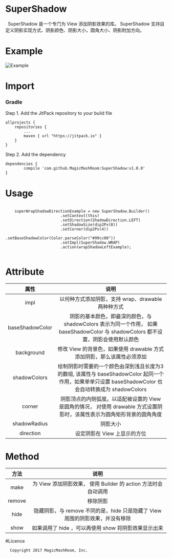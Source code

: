 # SuperShadow
   SuperShadow 是一个专门为 View 添加阴影效果的库。 SuperShadow 支持自定义阴影实现方式、阴影颜色、阴影大小，圆角大小、阴影附加方向。
   
# Example

![Example](http://upload-images.jianshu.io/upload_images/3874191-f746908bbeb2664b.gif?imageMogr2/auto-orient/strip)

# Import

### Gradle

Step 1. Add the JitPack repository to your build file

	allprojects {
		repositories {
			...
			maven { url "https://jitpack.io" }
		}
	}
   
Step 2. Add the dependency

	dependencies {
	        compile 'com.github.MagicMashRoom:SuperShadow:v1.0.0'
	}


# Usage
    ​
        superWrapShadowDirectionExample = new SuperShadow.Builder()
                            .setContext(this)
                            .setDirection(ShadowDirection.LEFT)
                            .setShadowSize(dip2Px(8))
                            .setCorner(dip2Px(4))
                            .setBaseShadowColor(Color.parseColor("#99cc00"))
                            .setImpl(SuperShadow.WRAP)
                            .action(wrapShadowLeftExample);
    ​

# Attribute

| 属性 | 说明 |
| :--: |  :--: |
| impl | 以何种方式添加阴影，支持 wrap、drawable 两种种方式 |
| baseShadowColor | 阴影的基本颜色，即最深的颜色，与 shadowColors 表示为同一个作用， 如果baseShadowColor 与 shadowColors 都不设置，阴影会使用默认颜色|
| background | 修改 View 的背景色，如果使用 drawable 方式添加阴影，那么该属性必须添加 |
| shadowColors | 绘制阴影时需要的一个颜色由深到浅且长度为3的数组, 该属性与 baseShadowColor 起同一个作用，如果单单只设置 baseShadowColor 也会自动转换成为 shadowColors  |
| corner | 阴影顶点的内侧弧度。以适配被设置的 View 是圆角的情况， 对使用 drawable 方式设置阴影时，该属性表示为圆角矩形背景的圆角角度 |
| shadowRadius | 阴影大小 |
| direction | 设定阴影在 View 上显示的方位|

# Method

| 方法 | 说明 |
| :--: | :--: |
| make | 为 View 添加阴影效果， 使用 Builder 的 action 方法时会自动调用 |
| remove | 移除阴影|
| hide | 隐藏阴影，与 remove 不同的是，hide 只是隐藏了 View 周围的阴影效果，并没有移除 |
| show | 如果调用了 hide ，可以再使用 show 将阴影效果显示出来 | 

#Licence

      Copyright 2017 MagicMashRoom, Inc.
 


